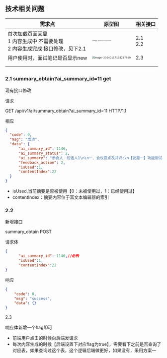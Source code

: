 ## 技术相关问题



| 需求点                                                       | 原型图                                                       | 相关接口     |
| ------------------------------------------------------------ | ------------------------------------------------------------ | ------------ |
| 首次加载页面回显<br />1 内容生成中 不需要处理<br />2 内容生成完成  接口修改，见下2.1 | <img src="/Users/hang/Library/Application Support/typora-user-images/image-20240117173311565.png" alt="image-20240117173311565" style="zoom:25%;" /> | 2.1<br />2.2 |
| 用户使用时，面试笔记是否显示new                              | <img src="/Users/hang/Library/Application Support/typora-user-images/image-20240117174237529.png" alt="image-20240117174237529" style="zoom:50%;" /> | 2.3          |
|                                                              |                                                              |              |
|                                                              |                                                              |              |

## 

### 2.1 summary_obtain?ai_summary_id=11 get

现有接口修改

请求

GET /api/v1/ai/summary_obtain?ai_summary_id=11 HTTP/1.1

相应

```json
{
  "code": 0,
  "msg": "成功",
  "data": {
      "ai_summary_id": 1146,
      "ai_summary_status": 2,
      "ai_summary": "参会人：说话人1\n\n一、会议要点及共识:\n【议题一】功能测试优先级与测试用例整理\n1. 确定了功能测试的优先级，以及测试用例和预期结果的整理。\n2. 达成共识，功能测试应覆盖所有主要功能，以确保产品的稳定性和质量。\n\n二、后续计划\n1. 计划在两周内完成测试用例的整理和预期结果的设定。\n2. 安排了两天的会议，以审查和确认测试计划，确保其全面性和有效性。",
      "feedback_action": 2,
      "isUsed":1,
      "contentIndex":22
  }
}
```

- isUsed,当前摘要是否被使用【0：未被使用过，1：已经使用过】
- contentIndex：摘要内容位于富文本编辑器的索引

### 2.2

新增接口

summary_obtain POST

请求体

```json
{
      "ai_summary_id": 1146,//必传
      "isUsed":1,
      "contentIndex":22
}
```

响应

```json
{
    "code": 0,
    "msg": "success",
    "data": {}
}
```

2.3

响应体新增一个flag即可

- 前端用户点击的时候向后端发请求
- 每次内容生成的时候【后端设置下对应flag为true】，需要看下之前是否查询了对应表，如果查询过这个表，这个逻辑后端做更好，如果没有，采用方案一







